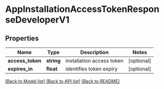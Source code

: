 # AppInstallationAccessTokenResponseDeveloperV1

## Properties
Name | Type | Description | Notes
------------ | ------------- | ------------- | -------------
**access_token** | **string** | installation access token | [optional] 
**expires_in** | **float** | identifies token expiry | [optional] 

[[Back to Model list]](../../README.md#documentation-for-models) [[Back to API list]](../../README.md#documentation-for-api-endpoints) [[Back to README]](../../README.md)

